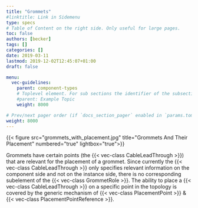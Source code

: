 ```yaml
---
title: "Grommets"
#linktitle: Link in Sidemenu
type: specs
# Table of Content on the right side. Only useful for large pages.
toc: false
authors: [becker]
tags: []
categories: []
date: 2019-03-11
lastmod: 2019-12-02T12:45:07+01:00
draft: false

menu:
  vec-guidelines:
    parent: component-types
    # Toplevel element. For sub sections the identifier of the subsection
    #parent: Example Topic
    weight: 8000

# Prev/next pager order (if `docs_section_pager` enabled in `params.toml`)
weight: 8000
---
```

{{< figure src="grommets_with_placement.jpg" title="Grommets And Their Placement" numbered="true" lightbox="true">}}

Grommets have certain points (the {{< vec-class CableLeadThrough >}}) that are relevant for the placement of a grommet. Since currently the {{< vec-class CableLeadThrough >}} only specifies relevant information on the component side and not on the instance side, there is no corresponding subelement of the {{< vec-class GrommetRole >}}. The ability to place a {{< vec-class CableLeadThrough >}} on a specific point in the topology is covered by the generic mechanism of {{< vec-class PlacementPoint >}} & {{< vec-class PlacementPointReference >}}.
